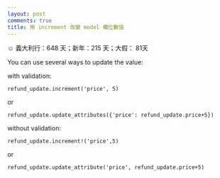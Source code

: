 ```yaml
---
layout: post
comments: true
title: 用 increment 改變 model 欄位數值
---
```


:relaxed: 義大利行：648 天；新年：215 天；大假： 81天


You can use several ways to update the value:

with validation:

```
refund_update.increment('price', 5)
```

or

```
refund_update.update_attributes({'price': refund_update.price+5})
```

without validation:

```
refund_update.increment!('price',5)
```

or

```
refund_update.update_attribute('price', refund_update.price+5)
```
